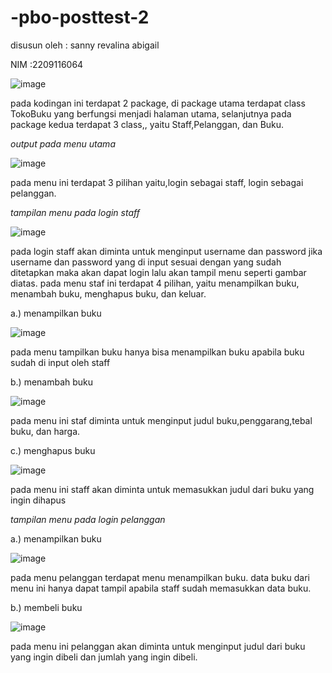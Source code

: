 # -pbo-posttest-2

disusun oleh : sanny revalina abigail

NIM :2209116064

![image](https://github.com/revalina33/-pbo-posttest-2/assets/126893682/c48ec7b1-7913-4c3d-ada4-1ed074735912)


pada kodingan ini terdapat 2 package, di package utama terdapat class TokoBuku yang berfungsi menjadi halaman utama, selanjutnya pada package kedua terdapat 3 class,, yaitu Staff,Pelanggan, dan Buku.



*output pada menu utama*


![image](https://github.com/revalina33/-pbo-posttest-2/assets/126893682/d268cfba-bb26-48ba-a1c4-6da9deb7d12f)




pada menu ini terdapat 3 pilihan yaitu,login sebagai staff, login sebagai pelanggan.



 *tampilan menu pada login staff*


 
![image](https://github.com/revalina33/-pbo-posttest-2/assets/126893682/032c7af6-2caa-4424-92d3-47cf5b351c42)



pada login staff akan diminta untuk menginput username dan password jika username dan password yang di input sesuai dengan yang sudah ditetapkan maka akan dapat login lalu akan tampil menu seperti gambar diatas. pada menu staf ini terdapat 4 pilihan, yaitu menampilkan buku, menambah buku, menghapus buku, dan keluar.



a.) menampilkan buku



![image](https://github.com/revalina33/-pbo-posttest-2/assets/126893682/7ac49530-577f-468f-8211-d9e593e79ea0)


pada menu tampilkan buku hanya bisa menampilkan buku apabila buku sudah di input oleh staff



b.) menambah buku



![image](https://github.com/revalina33/-pbo-posttest-2/assets/126893682/d0c66143-3778-40b6-9785-f17facd53c21)


pada menu ini staf diminta untuk menginput judul buku,penggarang,tebal buku, dan harga.



c.) menghapus buku



![image](https://github.com/revalina33/-pbo-posttest-2/assets/126893682/5e134b1e-2fb1-4ca1-a68c-ede99817dd75)


pada menu ini staff akan diminta untuk memasukkan judul dari buku yang ingin dihapus






 *tampilan menu pada login pelanggan*





 
 a.) menampilkan buku

 
![image](https://github.com/revalina33/-pbo-posttest-2/assets/126893682/80b07e71-6029-4bda-865f-721f8c7b8981)


 pada menu pelanggan terdapat menu menampilkan buku. data buku dari menu ini hanya dapat tampil apabila staff sudah memasukkan data buku.



 b.) membeli buku


 
 ![image](https://github.com/revalina33/-pbo-posttest-2/assets/126893682/39f934c0-f13a-4044-82b7-efc336f057ca)

 pada menu ini pelanggan akan diminta untuk menginput judul dari buku yang ingin dibeli dan jumlah yang ingin dibeli.
